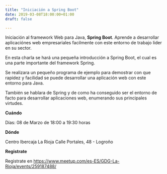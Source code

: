 ```yaml
---
title: "Iniciación a Spring Boot"
date: 2019-03-08T18:00:00+01:00
draft: false

---
```

Iniciación al framework Web para Java, __Spring Boot__.
Aprende a desarrollar aplicaciónes web empresariales facilmente con este entorno de trabajo lider en su sector.
<!--more-->

En esta charla se hará una pequeña introducción a Spring Boot, el cual es una parte importante del framework Spring.

Se realizara un pequeño programa de ejemplo para demostrar con que rapidez y facilidad se puede desarrollar una aplicación web con este entorno para Java.

También se hablara de Spring y de como ha conseguido ser el entorno de facto para desarrollar aplicaciones web, enumerando sus principales virtudes.

__Cuándo__

Días: 08 de Marzo de 18:00 a 19:30 horas

__Dónde__

Centro Ibercaja La Rioja
Calle Portales, 48 - Logroño

__Registrate__

Registrate en https://www.meetup.com/es-ES/GDG-La-Rioja/events/259187488/
